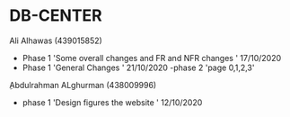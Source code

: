 # DB-CENTER
Ali Alhawas (439015852)
- Phase 1 'Some overall changes and FR and NFR changes ' 17/10/2020
- Phase 1 'General Changes ' 21/10/2020 -phase 2 'page 0,1,2,3'

ِAbdulrahman ALghurman (438009996)
- phase 1 'Design figures the website ' 12/10/2020

